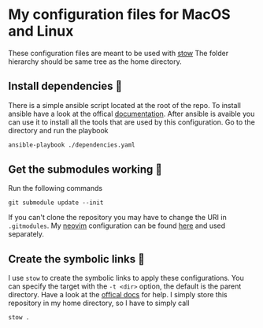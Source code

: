 # My configuration files for MacOS and Linux

These configuration files are meant to be used with [stow](https://www.gnu.org/software/stow/)
The folder hierarchy should be same tree as the home directory.

## Install dependencies 🚧
There is a simple ansible script located at the root of the repo.
To install ansible have a look at the offical [documentation](https://docs.ansible.com/ansible/latest/installation_guide/intro_installation.html#pipx-install).
After ansible is avaible you can use it to install all the tools that are used by this configuration.
Go to the directory and run the playbook
```bash
ansible-playbook ./dependencies.yaml

```
## Get the submodules working 🐙
Run the following commands
```
git submodule update --init
```
If you can't clone the repository you may have to change the URI in `.gitmodules`.
My [neovim](https://github.com/neovim/neovim) configuration can be found [here](https://github.com/Newmi1988/nvim_setup) and used separately.

## Create the symbolic links 🚀
I use `stow` to create the symbolic links to apply these configurations.
You can specify the target with the `-t <dir>` option, the default is the parent directory.
Have a look at the [offical docs](https://www.gnu.org/software/stow/manual/stow.html#Invoking-Stow) for help.
I simply store this repository in my home directory, so I have to simply call
```bash
stow .
```
